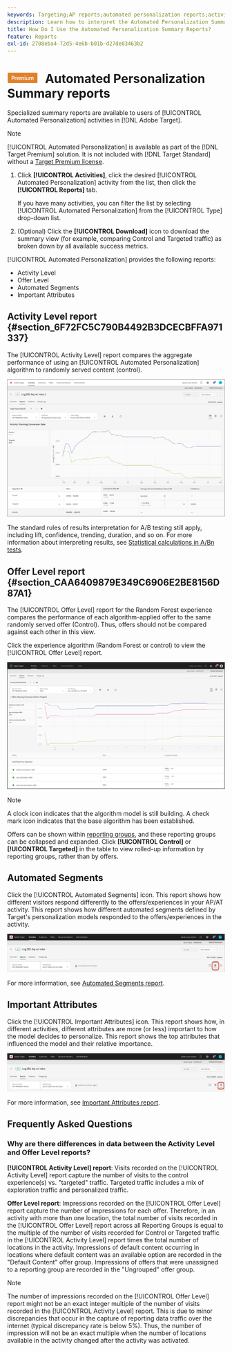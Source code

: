 ```yaml
---
keywords: Targeting;AP reports;automated personalization reports;activity level report;offer level report;offer detail report;faq
description: Learn how to interpret the Automated Personalization Summary report in Adobe Target. You can switch to the Automated Segments and Important Attributes reports from this report.
title: How Do I Use the Automated Personalization Summary Reports?
feature: Reports
exl-id: 2708eba4-72d5-4e6b-b01b-d27de03463b2
---
```

# ![PREMIUM](/help/main/assets/premium.png) Automated Personalization Summary reports

Specialized summary reports are available to users of [!UICONTROL Automated Personalization] activities in [!DNL Adobe Target].

>[!NOTE]
>
>[!UICONTROL Automated Personalization] is available as part of the [!DNL Target Premium] solution. It is not included with [!DNL Target Standard] without a [Target Premium license](/help/main/c-intro/intro.md#premium).

1. Click **[!UICONTROL Activities]**, click the desired [!UICONTROL Automated Personalization] activity from the list, then click the **[!UICONTROL Reports]** tab.

   If you have many activities, you can filter the list by selecting [!UICONTROL Automated Personalization] from the [!UICONTROL Type] drop-down list. 

1. (Optional) Click the **[!UICONTROL Download]** icon to download the summary view (for example, comparing Control and Targeted traffic) as broken down by all available success metrics.

[!UICONTROL Automated Personalization] provides the following reports: 

* Activity Level
* Offer Level
* Automated Segments
* Important Attributes

## Activity Level report {#section_6F72FC5C790B4492B3DCECBFFA971337}

The [!UICONTROL Activity Level] report compares the aggregate performance of using an [!UICONTROL Automated Personalization] algorithm to randomly served content (control).

![Activity Level Report](/help/main/c-reports/assets/box_plot_ap.png)

The standard rules of results interpretation for A/B testing still apply, including lift, confidence, trending, duration, and so on. For more information about interpreting results, see [Statistical calculations in A/Bn tests](/help/main/c-reports/statistical-methodology/statistical-calculations.md).

## Offer Level report {#section_CAA6409879E349C6906E2BE8156D87A1}

The [!UICONTROL Offer Level] report for the Random Forest experience compares the performance of each algorithm-applied offer to the same randomly served offer (Control). Thus, offers should not be compared against each other in this view.

Click the experience algorithm (Random Forest or control) to view the [!UICONTROL Offer Level] report.

![Offer Level report in Adobe Target](/help/main/c-reports/assets/ap_OfferLevelRpt.png)

>[!NOTE]
>
>A clock icon indicates that the algorithm model is still building. A check mark icon indicates that the base algorithm has been established.

Offers can be shown within [reporting groups](/help/main/c-activities/t-automated-personalization/offer-reporting-groups-in-automated-personalization.md), and these reporting groups can be collapsed and expanded. Click **[!UICONTROL Control]** or **[!UICONTROL Targeted]** in the table to view rolled-up information by reporting groups, rather than by offers.

## Automated Segments

Click the [!UICONTROL Automated Segments] icon. This report shows how different visitors respond differently to the offers/experiences in your AP/AT activity. This report shows how different automated segments defined by Target's personalization models responded to the offers/experiences in the activity.

![Automated segments icon](/help/main/c-reports/assets/icon-automated-sements-ap.png)

For more information, see [Automated Segments report](/help/main/c-reports/c-personalization-insights-reports/automated-segments-report.md).

## Important Attributes

Click the [!UICONTROL Important Attributes] icon. This report shows how, in different activities, different attributes are more (or less) important to how the model decides to personalize. This report shows the top attributes that influenced the model and their relative importance.

![Important attributes icon](/help/main/c-reports/assets/icon-important-attributes-ap.png)

For more information, see [Important Attributes report](/help/main/c-reports/c-personalization-insights-reports/important-attributes-report.md).

## Frequently Asked Questions

### Why are there differences in data between the Activity Level and Offer Level reports?

**[!UICONTROL Activity Level] report**: Visits recorded on the [!UICONTROL Activity Level] report capture the number of visits to the control experience(s) vs. "targeted" traffic. Targeted traffic includes a mix of exploration traffic and personalized traffic.

**Offer Level report**: Impressions recorded on the [!UICONTROL Offer Level] report capture the number of impressions for each offer. Therefore, in an activity with more than one location, the total number of visits recorded in the [!UICONTROL Offer Level] report across all Reporting Groups is equal to the multiple of the number of visits recorded for Control or Targeted traffic in the [!UICONTROL Activity Level] report times the total number of locations in the activity. Impressions of default content occurring in locations where default content was an available option are recorded in the "Default Content" offer group. Impressions of offers that were unassigned to a reporting group are recorded in the "Ungrouped" offer group.

>[!NOTE]
>
>The number of impressions recorded on the [!UICONTROL Offer Level] report might not be an exact integer multiple of the number of visits recorded in the [!UICONTROL Activity Level] report. This is due to minor discrepancies that occur in the capture of reporting data traffic over the internet (typical discrepancy rate is below 5%). Thus, the number of impression will not be an exact multiple when the number of locations available in the activity changed after the activity was activated.
